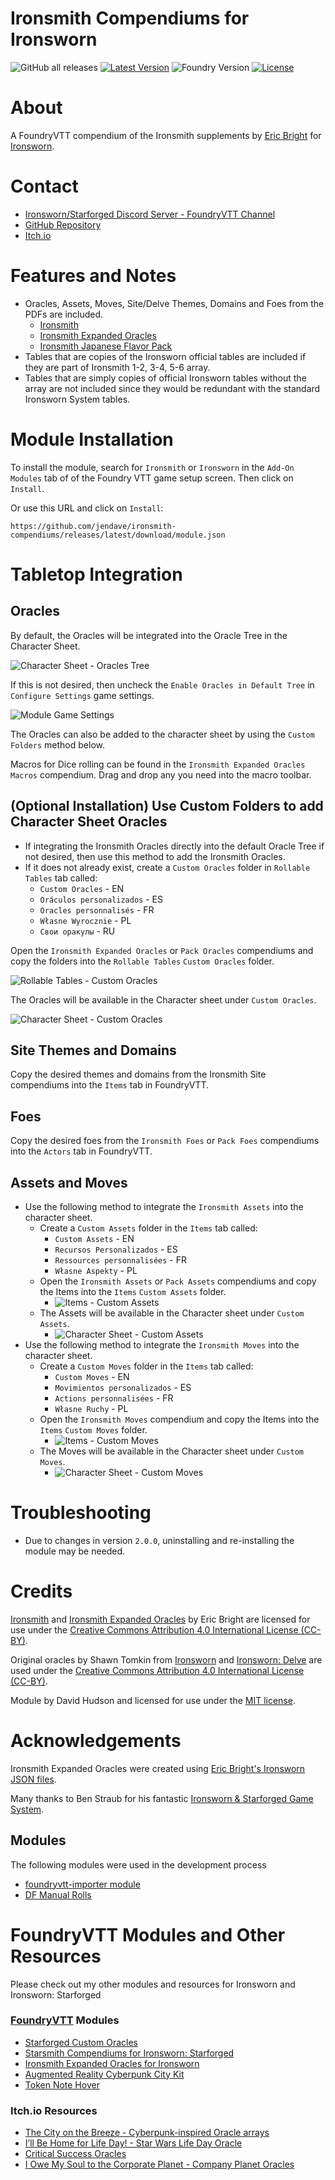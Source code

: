 # Ironsmith Compendiums for Ironsworn

![GitHub all releases](https://img.shields.io/github/downloads/jendave/ironsmith-compendiums/total)
[![Latest Version](https://img.shields.io/github/v/release/jendave/ironsmith-compendiums?display_name=tag&sort=semver&label=Latest%20Version)](https://github.com/jendave/ironsmith-compendiums/releases/latest)
![Foundry Version](https://img.shields.io/endpoint?url=https://foundryshields.com/version?url=https%3A%2F%2Fraw.githubusercontent.com%2Fjendave%2Fironsmith-compendiums%2Fmain%2Fmodule.json)
[![License](https://img.shields.io/github/license/jendave/ironsmith-compendiums)](LICENSE)

# About
A FoundryVTT compendium of the Ironsmith supplements by [Eric Bright](https://preview.drivethrurpg.com/en/browse?keyword=eric%20bright) for [Ironsworn](https://www.ironswornrpg.com/).

# Contact
* [Ironsworn/Starforged Discord Server - FoundryVTT Channel](https://discord.com/channels/437120373436186625/867434336201605160)
* [GitHub Repository](https://github.com/jendave/ironsmith-compendiums)
* [Itch.io](https://jendave.itch.io/)

# Features and Notes
* Oracles, Assets, Moves, Site/Delve Themes, Domains and Foes from the PDFs are included.
  * [Ironsmith](https://preview.drivethrurpg.com/en/product/351813/ironsmith)
  * [Ironsmith Expanded Oracles](https://preview.drivethrurpg.com/en/product/333665/Ironsmith-Expanded-Oracles)
  * [Ironsmith Japanese Flavor Pack](https://preview.drivethrurpg.com/en/product/372140/ironsmith-japanese-mythology-flavor-pack-softcover)
* Tables that are copies of the Ironsworn official tables are included if they are part of Ironsmith 1-2, 3-4, 5-6 array.
* Tables that are simply copies of official Ironsworn tables without the array are not included since they would be redundant with the standard Ironsworn System tables.

# Module Installation
To install the module, search for `Ironsmith` or `Ironsworn` in the `Add-On Modules` tab of of the Foundry VTT game setup screen. Then click on `Install`.

Or use this URL and click on `Install`:

```
https://github.com/jendave/ironsmith-compendiums/releases/latest/download/module.json
```

# Tabletop Integration
## Oracles
By default, the Oracles will be integrated into the Oracle Tree in the Character Sheet.

![Character Sheet - Oracles Tree](https://github.com/jendave/ironsmith-compendiums/blob/main/docs/oracle-tree-character-sheet.jpg?raw=true)

If this is not desired, then uncheck the `Enable Oracles in Default Tree` in `Configure Settings` game settings.

![Module Game Settings](https://github.com/jendave/ironsmith-compendiums/blob/main/docs/module-game-settings.jpg?raw=true)

The Oracles can also be added to the character sheet by using the `Custom Folders` method below.

Macros for Dice rolling can be found in the `Ironsmith Expanded Oracles Macros` compendium. Drag and drop any you need into the macro toolbar.

## (Optional Installation) Use Custom Folders to add Character Sheet Oracles 
* If integrating the Ironsmith Oracles directly into the default Oracle Tree if not desired, then use this method to add the Ironsmith Oracles.
* If it does not already exist, create a `Custom Oracles` folder in `Rollable Tables` tab called:
  * `Custom Oracles` - EN
  * `Oráculos personalizados` - ES
  * `Oracles personnalisés` - FR
  * `Własne Wyrocznie` - PL
  * `Свои оракулы` - RU

Open the `Ironsmith Expanded Oracles` or `Pack Oracles` compendiums and copy the folders into the `Rollable Tables` `Custom Oracles` folder.

![Rollable Tables - Custom Oracles](https://github.com/jendave/ironsmith-compendiums/blob/main/docs/custom-oracles-rollable-tables.jpg?raw=true)

The Oracles will be available in the Character sheet under `Custom Oracles`.

![Character Sheet - Custom Oracles](https://github.com/jendave/ironsmith-compendiums/blob/main//docs/custom-oracles-character-sheet.jpg?raw=true)

## Site Themes and Domains
Copy the desired themes and domains from the Ironsmith Site compendiums into the `Items` tab in FoundryVTT.

## Foes
Copy the desired foes from the `Ironsmith Foes` or `Pack Foes` compendiums into the `Actors` tab in FoundryVTT. 

## Assets and Moves
* Use the following method to integrate the `Ironsmith Assets` into the character sheet.
  * Create a `Custom Assets` folder in the `Items` tab called:
    * `Custom Assets` - EN
    * `Recursos Personalizados` - ES
    * `Ressources personnalisées` - FR
    * `Własne Aspekty` - PL
  * Open the `Ironsmith Assets` or `Pack Assets` compendiums and copy the Items into the `Items` `Custom Assets` folder.
    * ![Items - Custom Assets](https://github.com/jendave/ironsmith-compendiums/blob/main/docs/custom-assets-items.jpg?raw=true)
  * The Assets will be available in the Character sheet under `Custom Assets`.
    * ![Character Sheet - Custom Assets](https://github.com/jendave/ironsmith-compendiums/blob/main/docs/custom-assets-character-sheet.jpg?raw=true)
* Use the following method to integrate the `Ironsmith Moves` into the character sheet.
  * Create a `Custom Moves` folder in the `Items` tab called:
    * `Custom Moves` - EN
    * `Movimientos personalizados` - ES
    * `Actions personnalisées` - FR
    * `Własne Ruchy` - PL
  * Open the `Ironsmith Moves` compendium and copy the Items into the `Items` `Custom Moves` folder.
    * ![Items - Custom Moves](https://github.com/jendave/ironsmith-compendiums/blob/main/docs/custom-moves-items.jpg?raw=true)
  * The Moves will be available in the Character sheet under `Custom Moves`.
    * ![Character Sheet - Custom Moves](https://github.com/jendave/ironsmith-compendiums/blob/main/docs/custom-moves-character-sheet.jpg?raw=true)

# Troubleshooting
* Due to changes in version `2.0.0`, uninstalling and re-installing the module may be needed.

# Credits
[Ironsmith](https://preview.drivethrurpg.com/en/product/351813/ironsmith) and [Ironsmith Expanded Oracles](https://preview.drivethrurpg.com/en/product/333665/Ironsmith-Expanded-Oracles) by Eric Bright are licensed for use under the [Creative Commons Attribution 4.0 International License (CC-BY)](https://creativecommons.org/licenses/by/4.0/).

Original oracles by Shawn Tomkin from [Ironsworn](https://preview.drivethrurpg.com/en/product/238369/ironsworn) and [Ironsworn: Delve](https://preview.drivethrurpg.com/en/product/302260/ironsworn-delve) are used under the [Creative Commons Attribution 4.0 International License (CC-BY)](https://creativecommons.org/licenses/by/4.0/).

Module by David Hudson and licensed for use under the [MIT license](https://opensource.org/license/mit/).

# Acknowledgements
Ironsmith Expanded Oracles were created using [Eric Bright's Ironsworn JSON files](https://github.com/ericbright2002/Forged_in_Obsidian).

Many thanks to Ben Straub for his fantastic [Ironsworn & Starforged Game System](https://foundryvtt.com/packages/foundry-ironsworn).

## Modules
The following modules were used in the development process
* [foundryvtt-importer module](https://github.com/EthanJWright/foundryvtt-importer)
* [DF Manual Rolls](https://foundryvtt.com/packages/df-manual-rolls)

# FoundryVTT Modules and Other Resources
Please check out my other modules and resources for Ironsworn and Ironsworn: Starforged

### [FoundryVTT](https://foundryvtt.com/) Modules
*   [Starforged Custom Oracles](https://foundryvtt.com/packages/starforged-custom-oracles)
*   [Starsmith Compendiums for Ironsworn: Starforged](https://foundryvtt.com/packages/starsmith-compendiums)
*   [Ironsmith Expanded Oracles for Ironsworn](https://foundryvtt.com/packages/ironsmith-compendiums)
*   [Augmented Reality Cyberpunk City Kit](https://foundryvtt.com/packages/augmented-reality-foundry)
*   [Token Note Hover](https://github.com/jendave/token-note-hover)

### Itch.io Resources
*   [The City on the Breeze - Cyberpunk-inspired Oracle arrays](https://jendave.itch.io/the-city-on-the-breeze)
*   [I’ll Be Home for Life Day! - Star Wars Life Day Oracle](https://jendave.itch.io/ill-be-home-for-life-day)
*   [Critical Success Oracles](https://jendave.itch.io/critical-success-oracles)
*   [I Owe My Soul to the Corporate Planet - Company Planet Oracles](https://jendave.itch.io/i-owe-my-soul-to-the-corporate-planet)
